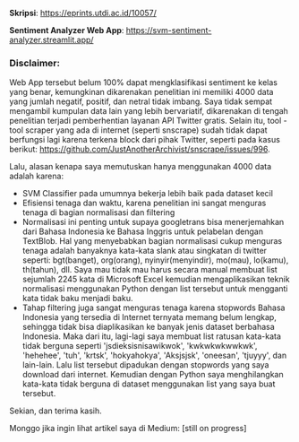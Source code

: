 **Skripsi**: https://eprints.utdi.ac.id/10057/

**Sentiment Analyzer Web App**: https://svm-sentiment-analyzer.streamlit.app/

### Disclaimer: 
Web App tersebut belum 100% dapat mengklasifikasi sentiment ke kelas yang benar, kemungkinan dikarenakan penelitian ini memiliki 4000 data yang jumlah negatif, positif, dan netral tidak imbang. Saya tidak sempat mengambil kumpulan data lain yang lebih bervariatif, dikarenakan di tengah penelitian terjadi pemberhentian layanan API Twitter gratis. Selain itu, tool - tool scraper yang ada di internet (seperti snscrape) sudah tidak dapat berfungsi lagi karena terkena block dari pihak Twitter, seperti pada kasus berikut: https://github.com/JustAnotherArchivist/snscrape/issues/996.

Lalu, alasan kenapa saya memutuskan hanya menggunakan 4000 data adalah karena:
- SVM Classifier pada umumnya bekerja lebih baik pada dataset kecil
- Efisiensi tenaga dan waktu, karena penelitian ini sangat menguras tenaga di bagian normalisasi dan filtering
- Normalisasi ini penting untuk supaya googletrans bisa menerjemahkan dari Bahasa Indonesia ke Bahasa Inggris untuk pelabelan dengan TextBlob. Hal yang menyebabkan bagian normalisasi cukup menguras tenaga adalah banyaknya kata-kata slank atau singkatan di twitter seperti: bgt(banget), org(orang), nyinyir(menyindir), mo(mau), lo(kamu), th(tahun), dll. Saya mau tidak mau harus secara manual membuat list sejumlah 2245 kata di Microsoft Excel kemudian mengaplikasikan teknik normalisasi menggunakan Python dengan list tersebut untuk mengganti kata tidak baku menjadi baku.
- Tahap filtering juga sangat menguras tenaga karena stopwords Bahasa Indonesia yang tersedia di Internet ternyata memang belum lengkap, sehingga tidak bisa diaplikasikan ke banyak jenis dataset berbahasa Indonesia. Maka dari itu, lagi-lagi saya membuat list ratusan kata-kata tidak berguna seperti 'jsdieksisnisawikwok', 'kwkwkwkwwkwk', 'hehehee', 'tuh', 'krtsk', 'hokyahokya', 'Aksjsjsk', 'oneesan', 'tjuyyy', dan lain-lain. Lalu list tersebut dipadukan dengan stopwords yang saya download dari internet. Kemudian dengan Python saya menghilangkan kata-kata tidak berguna di dataset menggunakan list yang saya buat tersebut.

Sekian, dan terima kasih.

Monggo jika ingin lihat artikel saya di Medium: [still on progress]
